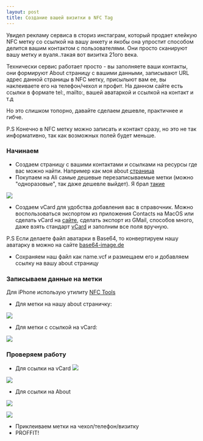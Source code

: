 ```yaml
---
layout: post
title: Создание вашей визитки в NFC Tag
---
```

Увидел рекламу сервиса в сториз инстаграм, который продает клейкую NFC метку со ссылкой на вашу анкету и якобы она упростит  способом делится вашим контактом с пользователями. Они просто сканируют вашу метку и вуаля..такая вот визитка 21ого века.

Технически сервис работает просто - вы заполняете ваши контакты, они формируют About страницу с вашими данными, записывают URL адрес данной страницы в NFC метку, присылыют вам ее, вы наклеиваете его на телефон/чехол и профит. На данном сайте есть ссылки в формате tel:, mailto:, вашей аватаркой и ссылкой на контакт и т.д

Но это слишком топорно, давайте сделаем дешевле, практичнее и гибче. 

P.S Конечно в NFC метку можно записать и контакт сразу, но это не так информативно, так как возможных полей будет меньше. 

### Начинаем

- Создаем страницу с вашими контактами и ссылками на ресурсы где вас можно найти. Например как моя about [страница](https://blog.tatarinovms.ru/about)
- Покупаем на Ali самые дешевые перезаписываемые метки (можно  "одноразовые", так даже дешевле выйдет). Я брал [такие](https://aliexpress.ru/item/4000481520248.html)

![](https://raw.githubusercontent.com/tatarinovms/tatarinovms.github.io/master/images/posts/vcard/vlenta.png)

- Создаем vCard для удобства добавления вас в справочник. Можно воспользоваться экспортом из приложения Contacts на MacOS или сделать vCard на [сайте](https://vcardmaker.com), сделать экспорт из GMail, способов много, даже взять стандарт [vCard](https://tools.ietf.org/pdf/rfc6350.pdf) и заполним все поля вручную.

P.S Если делаете файл аватарки в Base64, то конвертируем нашу аватарку в можно на сайте [base64-image.de](https://www.base64-image.de)
- Сохраняем наш файл как name.vcf и размещаем его и добавляем ссылку на вашу about страницу
### Записываем данные на метки 

Для iPhone использую утилиту [NFC Tools](https://apps.apple.com/us/app/nfc-tools/id1252962749)
- Для метки на нашу about страничку:

![](https://raw.githubusercontent.com/tatarinovms/tatarinovms.github.io/master/images/posts/vcard/write_about.png)

- Для метки c ссылкой на vCard:

![](https://raw.githubusercontent.com/tatarinovms/tatarinovms.github.io/master/images/posts/vcard/write_vcard.png)


### Проверяем работу

- Для ссылки на vCard
![](https://raw.githubusercontent.com/tatarinovms/tatarinovms.github.io/master/images/posts/vcard/vcard_link.png)

![](https://raw.githubusercontent.com/tatarinovms/tatarinovms.github.io/master/images/posts/vcard/vcard_link_1.png)

- Для ссылки на About

![](https://raw.githubusercontent.com/tatarinovms/tatarinovms.github.io/master/images/posts/vcard/about_link.png)

![](https://raw.githubusercontent.com/tatarinovms/tatarinovms.github.io/master/images/posts/vcard/about_link_1.png)


- Приклеиваем метки на чехол/телефон/визитку
- PROFFIT!